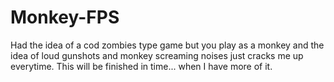 # Monkey-FPS
Had the idea of a cod zombies type game but you play as a monkey and the idea of loud gunshots and monkey screaming noises just cracks me up everytime.
This will be finished in time... when I have more of it.
